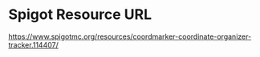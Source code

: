 # Spigot Resource URL
https://www.spigotmc.org/resources/coordmarker-coordinate-organizer-tracker.114407/
